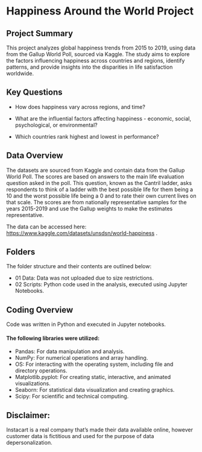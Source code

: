 # Happiness Around the World Project

## Project Summary
This project analyzes global happiness trends from 2015 to 2019, using data from the Gallup World Poll, sourced via Kaggle. The study aims to explore the factors influencing happiness across countries and regions, identify patterns, and provide insights into the disparities in life satisfaction worldwide.

## Key Questions
- How does happiness vary across regions, and time?

- What are the influential factors affecting happiness - economic, social, psychological, or environmental?

- Which countries rank highest and lowest in performance?

## Data Overview
The datasets are sourced from Kaggle and contain data from the Gallup World Poll. The scores are based on answers to the main life evaluation question asked in the poll. This question, known as the Cantril ladder, asks respondents to think of a ladder with the best possible life for them being a 10 and the worst possible life being a 0 and to rate their own current lives on that scale. The scores are from nationally representative samples for the years 2015-2019 and use the Gallup weights to make the estimates representative.

The data can be accessed here:
https://www.kaggle.com/datasets/unsdsn/world-happiness
.

## Folders
The folder structure and their contents are outlined below:
- 01 Data: Data was not uploaded due to size restrictions.
- 02 Scripts: Python code used in the analysis, executed using Jupyter Notebooks.

## Coding Overview
Code was written in Python and executed in Jupyter notebooks.
#### The following libraries were utilized:
- Pandas: For data manipulation and analysis.
- NumPy: For numerical operations and array handling.
- OS: For interacting with the operating system, including file and directory operations.
- Matplotlib.pyplot: For creating static, interactive, and animated visualizations.
- Seaborn: For statistical data visualization and creating graphics.
- Scipy: For scientific and technical computing.

## Disclaimer: 
Instacart is a real company that’s made their data available online, however customer data is fictitious and used for the purpose of data depersonalization. 
